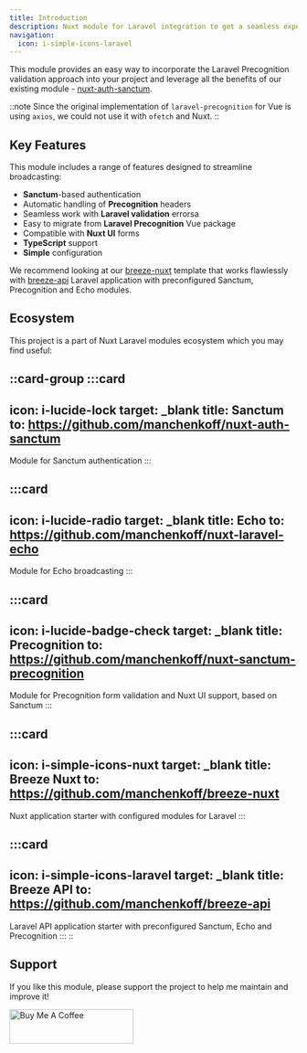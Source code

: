 ```yaml
---
title: Introduction
description: Nuxt module for Laravel integration to get a seamless experience with Sanctum and Precognition features.
navigation:
  icon: i-simple-icons-laravel
---
```


This module provides an easy way to incorporate the Laravel Precognition validation approach into your project 
and leverage all the benefits of our existing module - [nuxt-auth-sanctum](https://sanctum.manchenkoff.me/nuxt-auth-sanctum).

::note
Since the original implementation of `laravel-precognition` for Vue is using `axios`, 
we could not use it with `ofetch` and Nuxt.
::

## Key Features

This module includes a range of features designed to streamline broadcasting:

- **Sanctum**-based authentication
- Automatic handling of **Precognition** headers
- Seamless work with **Laravel validation** errorsa
- Easy to migrate from **Laravel Precognition** Vue package
- Compatible with **Nuxt UI** forms
- **TypeScript** support
- **Simple** configuration

We recommend looking at our [breeze-nuxt](https://github.com/manchenkoff/breeze-nuxt) template that works flawlessly with 
[breeze-api](https://github.com/manchenkoff/breeze-api) Laravel application with preconfigured Sanctum, Precognition and Echo modules.

## Ecosystem

This project is a part of Nuxt Laravel modules ecosystem which you may find useful:

::card-group
  :::card
  ---
  icon: i-lucide-lock
  target: _blank
  title: Sanctum
  to: https://github.com/manchenkoff/nuxt-auth-sanctum
  ---
  Module for Sanctum authentication
  :::

  :::card
  ---
  icon: i-lucide-radio
  target: _blank
  title: Echo
  to: https://github.com/manchenkoff/nuxt-laravel-echo
  ---
  Module for Echo broadcasting
  :::

  :::card
  ---
  icon: i-lucide-badge-check
  target: _blank
  title: Precognition
  to: https://github.com/manchenkoff/nuxt-sanctum-precognition
  ---
  Module for Precognition form validation and Nuxt UI support, based on Sanctum
  :::

  :::card
  ---
  icon: i-simple-icons-nuxt
  target: _blank
  title: Breeze Nuxt
  to: https://github.com/manchenkoff/breeze-nuxt
  ---
  Nuxt application starter with configured modules for Laravel
  :::

  :::card
  ---
  icon: i-simple-icons-laravel
  target: _blank
  title: Breeze API
  to: https://github.com/manchenkoff/breeze-api
  ---
  Laravel API application starter with preconfigured Sanctum, Echo and Precognition
  :::
::

## Support

If you like this module, please support the project to help me maintain and improve it!

<a href="https://www.buymeacoffee.com/manchenkoff" target="_blank"><img src="https://cdn.buymeacoffee.com/buttons/v2/default-yellow.png" alt="Buy Me A Coffee" style="height: 60px !important;width: 217px !important;" ></a>

